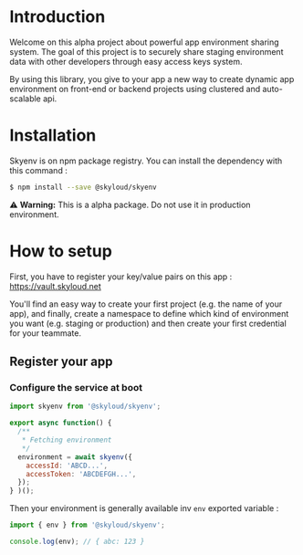 # Introduction

Welcome on this alpha project about powerful app environment sharing system. The goal of this project is to securely share staging environment data with other developers through easy access keys system.

By using this library, you give to your app a new way to create dynamic app environment on front-end or backend projects using clustered and auto-scalable api.

# Installation

Skyenv is on npm package registry. You can install the dependency with this command :

```bash
$ npm install --save @skyloud/skyenv
```

:warning: **Warning:** This is a alpha package. Do not use it in production environment.

# How to setup

First, you have to register your key/value pairs on this app : https://vault.skyloud.net

You'll find an easy way to create your first project (e.g. the name of your app), and finally, create a namespace to define which kind of environment you want (e.g. staging or production) and then create your first credential for your teammate.

## Register your app

### Configure the service at boot

```js
import skyenv from '@skyloud/skyenv';

export async function() {
  /**
   * Fetching environment
   */
  environment = await skyenv({
    accessId: 'ABCD...',
    accessToken: 'ABCDEFGH...',
  });
} )();
```

Then your environment is generally available inv `env` exported variable :

```js
import { env } from '@skyloud/skyenv';

console.log(env); // { abc: 123 }
```
